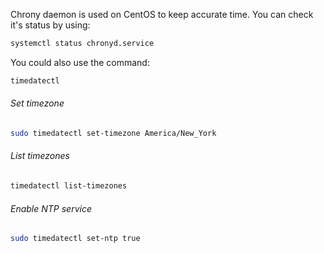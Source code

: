 Chrony daemon is used on CentOS to keep accurate time. You can check it's status by using:
```sh
systemctl status chronyd.service
```

You could also use the command:
```sh
timedatectl
```

###### Set timezone
```sh
sudo timedatectl set-timezone America/New_York
```

###### List timezones
```sh
timedatectl list-timezones
```

###### Enable NTP service
```sh
sudo timedatectl set-ntp true
```